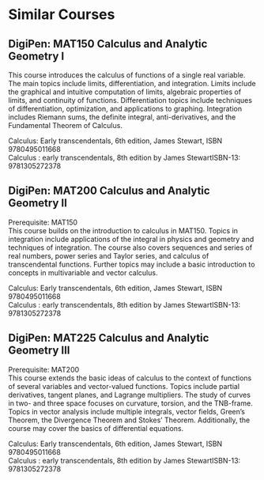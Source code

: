 # Similar Courses
## DigiPen: MAT150 Calculus and Analytic Geometry I
This course introduces the calculus of functions of a single real variable. The main topics include limits, differentiation, and integration. Limits include the graphical and intuitive computation of limits, algebraic properties of limits, and continuity of functions. Differentiation topics include techniques of differentiation, optimization, and applications to graphing. Integration includes Riemann sums, the definite integral, anti-derivatives, and the Fundamental Theorem of Calculus.

Calculus: Early transcendentals, 6th edition, James Stewart, ISBN 9780495011668<br>
Calculus : early transcendentals, 8th edition by James StewartISBN-13: 9781305272378

## DigiPen: MAT200 Calculus and Analytic Geometry II
Prerequisite: MAT150<br>
This course builds on the introduction to calculus in MAT150. Topics in integration include applications of the integral in physics and geometry and techniques of integration. The course also covers sequences and series of real numbers, power series and Taylor series, and calculus of transcendental functions. Further topics may include a basic introduction to concepts in multivariable and vector calculus.

Calculus: Early transcendentals, 6th edition, James Stewart, ISBN 9780495011668<br>
Calculus : early transcendentals, 8th edition by James StewartISBN-13: 9781305272378

## DigiPen: MAT225 Calculus and Analytic Geometry III
Prerequisite: MAT200<br>
This course extends the basic ideas of calculus to the context of functions of several variables and vector-valued functions. Topics include partial derivatives, tangent planes, and Lagrange multipliers. The study of curves in two- and three space focuses on curvature, torsion, and the TNB-frame. Topics in vector analysis include multiple integrals, vector fields, Green’s Theorem, the Divergence Theorem and Stokes’ Theorem. Additionally, the course may cover the basics of differential equations.

Calculus: Early transcendentals, 6th edition, James Stewart, ISBN 9780495011668<br>
Calculus : early transcendentals, 8th edition by James StewartISBN-13: 9781305272378
